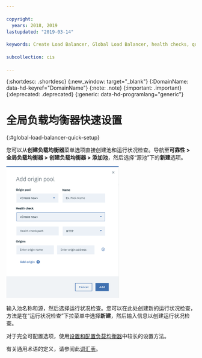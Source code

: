 ```yaml
---

copyright:
  years: 2018, 2019
lastupdated: "2019-03-14"

keywords: Create Load Balancer, Global Load Balancer, health checks, quick setup

subcollection: cis

---
```


{:shortdesc: .shortdesc}
{:new_window: target="_blank"}
{:DomainName: data-hd-keyref="DomainName"}
{:note: .note}
{:important: .important}
{:deprecated: .deprecated}
{:generic: data-hd-programlang="generic"}


# 全局负载均衡器快速设置
{:#global-load-balancer-quick-setup}

您可以从**创建负载均衡器**菜单选项直接创建池和运行状况检查。导航至**可靠性 > 全局负载均衡器 > 创建负载均衡器 > 添加池**，然后选择“源池”下的**新建**选项。 

<img src="images/create-new-origin-pool.png" alt="图样" style="width: 300px;"/>

输入池名称和源，然后选择运行状况检查。您可以在此处创建新的运行状况检查，方法是在“运行状况检查”下拉菜单中选择**新建**，然后输入信息以创建运行状况检查。 

对于完全可配置选项，使用[设置和配置负载均衡器](/docs/infrastructure/cis?topic=cis-set-up-and-configure-your-load-balancers)中较长的设置方法。

有关通用术语的定义，请参阅此[词汇表](/docs/infrastructure/cis?topic=cis-glossary)。
